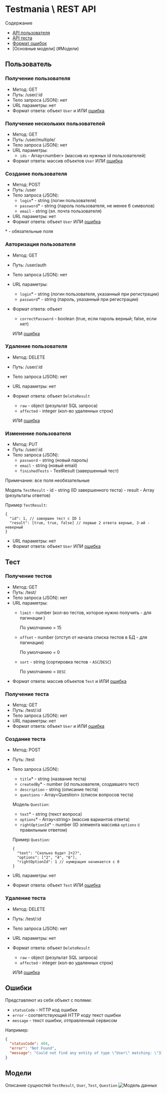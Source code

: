 # Testmania \ REST API
Содержание
- [API пользователя](#Пользователь)
- [API теста](#Тест)
- [Формат ошибок](#Ошибки)
- [Основные модели] (#Модели)

## Пользователь
### Получение пользователя

- Метод: GET
- Путь: /user/:id
- Тело запроса (JSON): нет
- URL параметры: нет
- Формат ответа: объект `User` и ИЛИ [ошибка](#Ошибки)

### Получение нескольких пользователей

- Метод: GET
- Путь: /user/multiple/
- Тело запроса (JSON): нет
- URL параметры: 
    - `ids` - Array\<number> (массив из нужных id пользователей)
- Формат ответа: массив объектов `User` ИЛИ [ошибка](#Ошибки)


### Создание пользователя
- Метод: POST
- Путь: /user
- Тело запроса (JSON): 
    - `login`* - string (логин пользователя)
    - `password`* - string (пароль пользователя, не менее 6 символов)
    - `email` - string (эл. почта пользователя)
- URL параметры: нет
- Формат ответа: объект `User` ИЛИ [ошибка](#Ошибки)

\* - обязательные поля
### Авторизация пользователя
- Метод: GET
- Путь: /user/auth
- Тело запроса (JSON): нет
- URL параметры: 
    - `login`* - string (логин пользователя, указанный при регистрации)
    - `password`* - string (пароль, указанный при регистрации)
- Формат ответа: объект
    - `correctPassword` - boolean (true, если пароль верный; false, если нет)
       
  ИЛИ [ошибка](#Ошибки)
  
### Удаление пользователя
- Метод: DELETE
- Путь: /user/:id
- Тело запроса (JSON): нет
- URL параметры: нет
- Формат ответа: объект `DeleteResult`
    - `raw` - object (результат SQL запроса)
    - `affected` - integer (кол-во удаленных строк)
    
    ИЛИ [ошибка](#Ошибки)
    
### Изменение пользователя
- Метод: PUT
- Путь: /user/:id
- Тело запроса (JSON): 
    - `password` - string (новый пароль)
    - `email` - string (новый email)
    - `finishedTests` - TestResult (завершенный тест)
    
Примечание: все поля необязательные

Модель `TestResult`
    - id - string (ID завершенного теста)
    - result - Array<boolean> (результаты ответов)

Пример `TestResult`:
```
{
  "id": 1, // завершен тест с ID 1
  "result": [true, true, false] // первые 2 ответа верные, 3-ий - неверный
}
```

- URL параметры: нет
- Формат ответа: объект `User` ИЛИ [ошибка](#Ошибки)


## Тест
### Получение тестов

- Метод: GET
- Путь: /test/
- Тело запроса (JSON): нет
- URL параметры:
    - `limit` - number (кол-во тестов, которое нужно получить - для пагинации )
        
        По умолчанию = 15
    - `offset` - number (отступ от начала списка тестов в БД - для пагинации)
    
        По умолчанию = 0
    - `sort` - string (сортировка тестов - `ASC`/`DESC`)
    
        По умолчанию = `DESC`
- Формат ответа: массив объектов `Test` и ИЛИ [ошибка](#Ошибки)

### Получение теста

- Метод: GET
- Путь: /test/:id
- Тело запроса (JSON): нет
- URL параметры: нет
- Формат ответа: объект `User` и ИЛИ [ошибка](#Ошибки)

### Создание теста

- Метод: POST
- Путь: /test
- Тело запроса (JSON):
    - `title`* - string (название теста)
    - `createdBy`* - number (id пользователя, создавшего тест)
    - `description` - string (описание теста)
    - `questions` - Array\<Question> (список вопросов теста)
    
    Модель `Question`: 
    - `text`* - string (текст вопроса)
    - `options`* - Array\<string> (массив вариантов ответа)
    - `rightOptionId`* - number (ID элемента массива `options` с правильным ответом)
    
    Пример `Question`:
    ```
    {
      "text": "Сколько будет 2+2?",
      "options": ["2", "4", "6"],
      "rightOptionId": 1 // нумерация начинается с 0
    } 
    ```
- URL параметры: нет
- Формат ответа: объект `Test` ИЛИ [ошибка](#Ошибки)


### Удаление теста
- Метод: DELETE
- Путь: /test/:id
- Тело запроса (JSON): нет
- URL параметры: нет
- Формат ответа: объект `DeleteResult`
    - `raw` - object (результат SQL запроса)
    - `affected` - integer (кол-во удаленных строк)
    
    ИЛИ [ошибка](#Ошибки)

## Ошибки
Представляют из себя объект с полями:
- `statusCode` - HTTP код ошибки
- `error` - соответствующий HTTP коду текст ошибки
- `message` - текст ошибки, отправленный сервисом

Например:
```json
{
  "statusCode": 404,
  "error": "Not Found",
  "message": "Could not find any entity of type \"User\" matching: \"31123\""
}
```

## Модели
Описание сущностей `TestResult`, `User`, `Test`, `Question`
![Модель данных](https://i.imgur.com/8HmkpMi.png)
